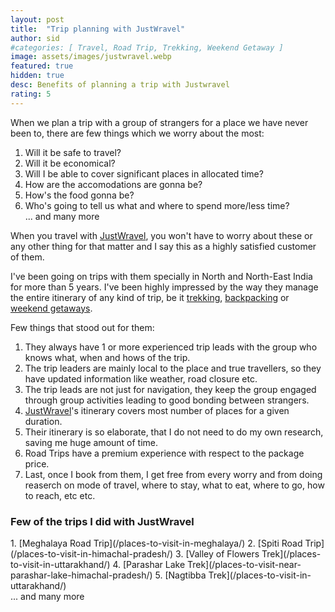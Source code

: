 ```yaml
---
layout: post
title:  "Trip planning with JustWravel"
author: sid
#categories: [ Travel, Road Trip, Trekking, Weekend Getaway ]
image: assets/images/justwravel.webp
featured: true
hidden: true
desc: Benefits of planning a trip with Justwravel
rating: 5
---
```


When we plan a trip with a group of strangers for a place we have never been to, there are few things which we worry about the most:

1. Will it be safe to travel?
2. Will it be economical?
3. Will I be able to cover significant places in allocated time?
4. How are the accomodations are gonna be?
5. How's the food gonna be?
6. Who's going to tell us what and where to spend more/less time?
<br/>... and many more

When you travel with [JustWravel](https://www.justwravel.com/), you won't have to worry about these or any other thing for that matter and I say this as a highly satisfied customer of them.

I've been going on trips with them specially in North and North-East India for more than 5 years. I've been highly impressed by the way they manage the entire itinerary of any kind of trip, be it [trekking](https://www.justwravel.com/treks), [backpacking](https://www.justwravel.com/backpacking-trips) or [weekend getaways](https://www.justwravel.com/weekend-getaways).

Few things that stood out for them:
1. They always have 1 or more experienced trip leads with the group who knows what, when and hows of the trip. 
2. The trip leaders are mainly local to the place and true travellers, so they have updated information like weather, road closure etc.
3. The trip leads are not just for navigation, they keep the group engaged through group activities leading to good bonding between strangers. 
4. [JustWravel](https://www.justwravel.com/)'s itinerary covers most number of places for a given duration.
5. Their itinerary is so elaborate, that I do not need to do my own research, saving me huge amount of time.
6. Road Trips have a premium experience with respect to the package price.
7. Last, once I book from them, I get free from every worry and from doing reaserch on mode of travel, where to stay, what to eat, where to go, how to reach, etc etc.

<h3>Few of the trips I did with JustWravel</h3>
1. [Meghalaya Road Trip](/places-to-visit-in-meghalaya/)
2. [Spiti Road Trip](/places-to-visit-in-himachal-pradesh/)
3. [Valley of Flowers Trek](/places-to-visit-in-uttarakhand/)
4. [Parashar Lake Trek](/places-to-visit-near-parashar-lake-himachal-pradesh/)
5. [Nagtibba Trek](/places-to-visit-in-uttarakhand/)
<br/>... and many more